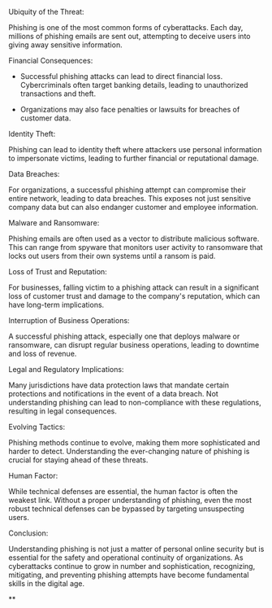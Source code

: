 Ubiquity of the Threat:

Phishing is one of the most common forms of cyberattacks. Each day, millions of phishing emails are sent out, attempting to deceive users into giving away sensitive information.
  

Financial Consequences:

- Successful phishing attacks can lead to direct financial loss. Cybercriminals often target banking details, leading to unauthorized transactions and theft.
    
- Organizations may also face penalties or lawsuits for breaches of customer data.
    

  

Identity Theft:

Phishing can lead to identity theft where attackers use personal information to impersonate victims, leading to further financial or reputational damage.

  

Data Breaches:

For organizations, a successful phishing attempt can compromise their entire network, leading to data breaches. This exposes not just sensitive company data but can also endanger customer and employee information.

  

Malware and Ransomware:

Phishing emails are often used as a vector to distribute malicious software. This can range from spyware that monitors user activity to ransomware that locks out users from their own systems until a ransom is paid.

  

Loss of Trust and Reputation:

For businesses, falling victim to a phishing attack can result in a significant loss of customer trust and damage to the company's reputation, which can have long-term implications.

  

Interruption of Business Operations:

A successful phishing attack, especially one that deploys malware or ransomware, can disrupt regular business operations, leading to downtime and loss of revenue.

  

Legal and Regulatory Implications:

Many jurisdictions have data protection laws that mandate certain protections and notifications in the event of a data breach. Not understanding phishing can lead to non-compliance with these regulations, resulting in legal consequences.

  

Evolving Tactics:

Phishing methods continue to evolve, making them more sophisticated and harder to detect. Understanding the ever-changing nature of phishing is crucial for staying ahead of these threats.

  

Human Factor:

While technical defenses are essential, the human factor is often the weakest link. Without a proper understanding of phishing, even the most robust technical defenses can be bypassed by targeting unsuspecting users.

  

Conclusion:

Understanding phishing is not just a matter of personal online security but is essential for the safety and operational continuity of organizations. As cyberattacks continue to grow in number and sophistication, recognizing, mitigating, and preventing phishing attempts have become fundamental skills in the digital age.

**